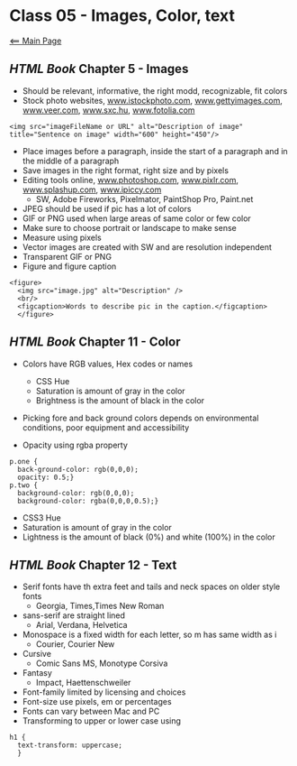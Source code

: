 # Class 05 - Images, Color, text

[<== Main Page](../README.md)

## *HTML Book* Chapter 5 - Images

- Should be relevant, informative, the right modd, recognizable, fit colors
- Stock photo websites, www.istockphoto.com, www.gettyimages.com, www.veer.com, www.sxc.hu, www.fotolia.com

```render-html
<img src="imageFileName or URL" alt="Description of image" title="Sentence on image" width="600" height="450"/>
```

- Place images before a paragraph, inside the start of a paragraph and in the middle of a paragraph
- Save images in the right format, right size and by pixels
- Editing tools online, www.photoshop.com, www.pixlr.com, www.splashup.com, www.ipiccy.com
  - SW, Adobe Fireworks, Pixelmator, PaintShop Pro, Paint.net
- JPEG should be used if pic has a lot of colors
- GIF or PNG used when large areas of same color or few color
- Make sure to choose portrait or landscape to make sense
- Measure using pixels
- Vector images are created with SW and are resolution independent
- Transparent GIF or PNG
- Figure and figure caption

```render-html
<figure>
  <img src="image.jpg" alt="Description" />
  <br/>
  <figcaption>Words to describe pic in the caption.</figcaption>
  </figure>
```

## *HTML Book* Chapter 11 - Color

- Colors have RGB values, Hex codes or names
  - CSS Hue
  - Saturation is amount of gray in the color
  - Brightness is the amount of black in the color

- Picking fore and back ground colors depends on environmental conditions, poor equipment and accessibility

- Opacity using rgba property
<!-- From HTMl & CSS book, page 254 -->

```render-css
p.one {
  back-ground-color: rgb(0,0,0);
  opacity: 0.5;}
p.two {
  background-color: rgb(0,0,0);
  background-color: rgba(0,0,0,0.5);}
```

- CSS3 Hue
- Saturation is amount of gray in the color
- Lightness is the amount of black (0%) and white (100%) in the color

## *HTML Book* Chapter 12 - Text

- Serif fonts have th extra feet and tails and neck spaces on older style fonts
  - Georgia, Times,Times New Roman
- sans-serif are straight lined
  - Arial, Verdana, Helvetica
- Monospace is a fixed width for each letter, so m has same width as i
  - Courier, Courier New
- Cursive
  - Comic Sans MS, Monotype Corsiva
- Fantasy
  - Impact, Haettenschweiler
- Font-family limited by licensing and choices
- Font-size use pixels, em or percentages
- Fonts can vary between Mac and PC
- Transforming to upper or lower case using 

```render-css
h1 {
  text-transform: uppercase;
  }
```
